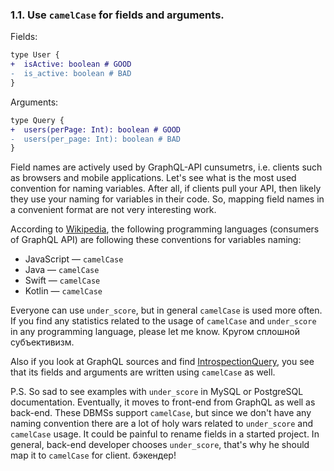 ### <a name="rule-1.1"></a> 1.1. Use `camelCase` for fields and arguments.

Fields:

```diff
type User {
+  isActive: boolean # GOOD
-  is_active: boolean # BAD
}
```

Arguments:

```diff
type Query {
+  users(perPage: Int): boolean # GOOD
-  users(per_page: Int): boolean # BAD
}
```

Field names are actively used by GraphQL-API cunsumetrs, i.e. clients such as browsers and mobile applications. Let's see what is the most used convention for naming variables. After all, if clients pull your API, then likely they use your naming for variables in their code. So, mapping field names in a convenient format are not very interesting work.

According to [Wikipedia](https://en.wikipedia.org/wiki/Naming_convention_(programming)), the following programming languages (consumers of GraphQL API) are following these conventions for variables naming:

- JavaScript — `camelCase`
- Java — `camelCase`
- Swift — `camelCase`
- Kotlin — `camelCase`

Everyone can use `under_score`, but in general `camelCase` is used more often. If you find any statistics related to the usage of `camelCase` and `under_score` in any programming language, please let me know. Кругом сплошной субъективизм.

Also if you look at GraphQL sources and find [IntrospectionQuery](https://github.com/graphql/graphql-js/blob/master/src/utilities/introspectionQuery.js), you see that its fields and arguments are written using `camelCase` as well.

P.S. So sad to see examples with `under_score` in MySQL or PostgreSQL documentation. Eventually, it moves to front-end from GraphQL as well as back-end. These DBMSs support `camelCase`, but since we don't have any naming convention there are a lot of holy wars related to `under_score` and `camelCase` usage. It could be painful to rename fields in a started project. In general, back-end developer chooses `under_score`, that's why he should map it to `camelCase` for client. бэкендер!